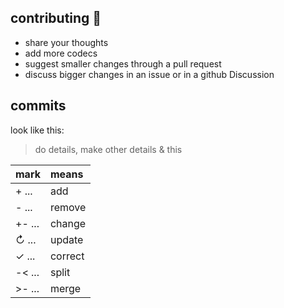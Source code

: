## contributing 💙

- share your thoughts
- add more codecs
- suggest smaller changes through a pull request
- discuss bigger changes in an issue or in a github Discussion 

## commits
look like this:
> do details, make other details & this

| mark     | means   |
| :------- | :------ |
| + ...    | add     |
| - ...    | remove  |
| +- ...   | change  |
| ↻ ...    | update  |
| ✓ ...    | correct |
| -< ...   | split   |
| >- ...   | merge   |
